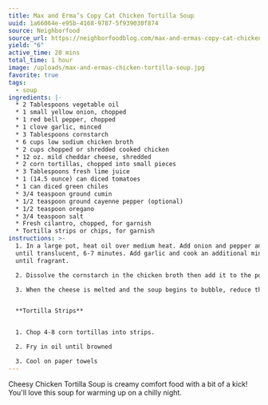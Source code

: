 ```yaml
---
title: Max and Erma’s Copy Cat Chicken Tortilla Soup
uuid: 1a66064e-e95b-4168-9787-5f939030f874
source: Neighborfood
source_url: https://neighborfoodblog.com/max-and-ermas-copy-cat-chicken-tortilla-soup/
yield: "6"
active_time: 20 mins
total_time: 1 hour
image: /uploads/max-and-ermas-chicken-tortilla-soup.jpg
favorite: true
tags:
  - soup
ingredients: |-
  * 2 Tablespoons vegetable oil
  * 1 small yellow onion, chopped
  * 1 red bell pepper, chopped
  * 1 clove garlic, minced
  * 3 Tablespoons cornstarch
  * 6 cups low sodium chicken broth
  * 2 cups chopped or shredded cooked chicken
  * 12 oz. mild cheddar cheese, shredded
  * 2 corn tortillas, chopped into small pieces
  * 3 Tablespoons fresh lime juice
  * 1 (14.5 ounce) can diced tomatoes
  * 1 can diced green chiles
  * 3/4 teaspoon ground cumin
  * 1/2 teaspoon ground cayenne pepper (optional)
  * 1/2 teaspoon oregano
  * 3/4 teaspoon salt
  * Fresh cilantro, chopped, for garnish
  * Tortilla strips or chips, for garnish
instructions: >-
  1. In a large pot, heat oil over medium heat. Add onion and pepper and cook
  until translucent, 6-7 minutes. Add garlic and cook an additional minute,
  until fragrant.

  2. Dissolve the cornstarch in the chicken broth then add it to the pot. Add the chicken, cheese, chopped tortillas, lime juice, diced tomatoes, green chiles, cumin, cayenne, oregano, and salt. Increase the heat to medium high and stir frequently as the cheese melts. Be sure to run your spatula along the bottom of the pan occasionally to ensure the cheese isn't sticking to the bottom.

  3. When the cheese is melted and the soup begins to bubble, reduce the heat to low and allow to simmer for about 20 minutes, stirring occasionally, until tortillas are very soft and mostly melted into the soup. Serve with tortilla chips and fresh cilantro.


  **Tortilla Strips**


  1. C﻿hop 4-8 corn tortillas into strips.

  2. F﻿ry in oil until browned

  3. C﻿ool on paper towels
---
```

Cheesy Chicken Tortilla Soup is creamy comfort food with a bit of a kick! You'll love this soup for warming up on a chilly night.